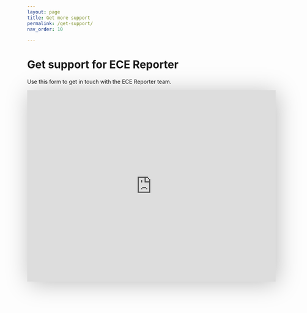 ```yaml
---
layout: page
title: Get more support
permalink: /get-support/
nav_order: 10

---
```


# Get support for ECE Reporter
Use this form to get in touch with the ECE Reporter team.

<iframe src="https://forms.monday.com/forms/embed/f8fc70e961cc2d22488a3210385daaab?r=use1" width="650" height="500" style="border: 0; box-shadow: 5px 5px 56px 0px rgba(0,0,0,0.25);"></iframe>
